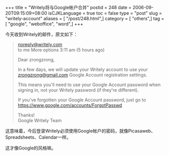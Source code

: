 +++
title = "Writely将与Google帐户合并"
postid = 248
date = 2006-09-20T09:15:09+08:00
isCJKLanguage = true
toc = false
type = "post"
slug = "writely-account"
aliases = [ "/post/248.html",]
category = [ "others",]
tag = [ "google", "weboffice", "word",]
+++


今天收到Writely的邮件，原文如下：

> noreply@writely.com  
>  to me More options 3:11 am (5 hours ago)
>
> Dear zrongzrong,
>
> In a few days, we will update your Writely account to use your
> zrongzrong@gmail.com Google Account registration settings.
>
> This means you'll need to use your Google Account password when
> signing in, not your Writely password (if they're different).
>
> If you've forgotten your Google Account password, just go to
> https://www.google.com/accounts/ForgotPasswd
>
> Thanks!  
>  Google Writely Team

这意味着，今后登录Writely必须使用Google帐户的密码，就像Picasaweb、Spreadsheets、Calendar一样。

这才像Google的风格嘛。

